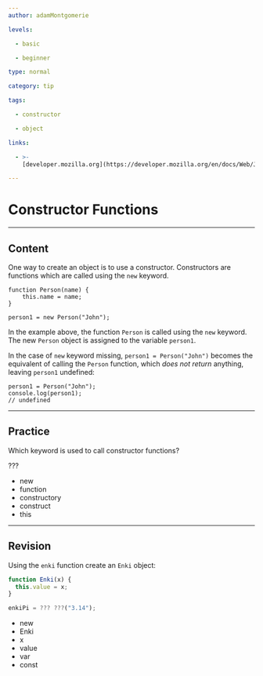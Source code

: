 ```yaml
---
author: adamMontgomerie

levels:

  - basic

  - beginner

type: normal

category: tip

tags:

  - constructor

  - object

links:

  - >-
    [developer.mozilla.org](https://developer.mozilla.org/en/docs/Web/JavaScript/Inheritance_and_the_prototype_chain#With_a_constructor){website}

---
```


# Constructor Functions

---

## Content

One way to create an object is to use a constructor. Constructors are functions which are called using the `new` keyword.

```
function Person(name) {
    this.name = name;
}

person1 = new Person("John");
```

In the example above, the function `Person` is called using the `new` keyword. The new `Person` object is assigned to the variable `person1`.

In the case of `new` keyword missing, `person1 = Person("John")` becomes the equivalent of calling the `Person` function, which _does not return_ anything, leaving `person1` undefined:

```
person1 = Person("John");
console.log(person1);
// undefined
```

---

## Practice

Which keyword is used to call constructor functions?

???

- new
- function
- constructory
- construct
- this

---

## Revision

Using the `enki` function create an `Enki` object:

```javascript
function Enki(x) {
  this.value = x;
}

enkiPi = ??? ???("3.14");
```

- new
- Enki
- x
- value
- var
- const
